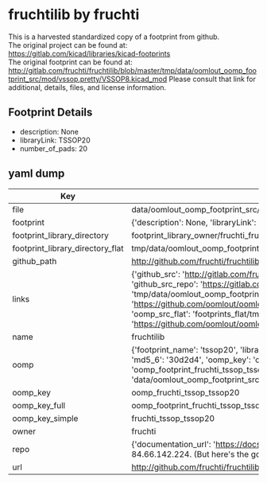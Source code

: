 # fruchtilib by fruchti  
This is a harvested standardized copy of a footprint from github.  
The original project can be found at:  
https://gitlab.com/kicad/libraries/kicad-footprints  
The original footprint can be found at:
http://gitlab.com/fruchti/fruchtilib/blob/master/tmp/data/oomlout_oomp_footprint_src/mod/vssop.pretty/VSSOP8.kicad_mod
Please consult that link for additional, details, files, and license information.  
## Footprint Details
* description: None  
* libraryLink: TSSOP20  
* number_of_pads: 20  
## yaml dump  
| Key | Value |  
| --- | --- |  
| file | data/oomlout_oomp_footprint_src/fruchtilib/mod/tssop.pretty/TSSOP20.kicad_mod |  
| footprint | {'description': None, 'libraryLink': 'TSSOP20', 'number_of_pads': 20} |  
| footprint_library_directory | footprint_library_owner/fruchti_fruchtilib |  
| footprint_library_directory_flat | tmp/data/oomlout_oomp_footprint_src/footprints_flat/fruchti_tssop_tssop20/working |  
| github_path | http://github.com/fruchti/fruchtilib/blob/master/tmp/data/oomlout_oomp_footprint_src/mod/tssop.pretty/TSSOP20.kicad_mod |  
| links | {'github_src': 'http://gitlab.com/fruchti/fruchtilib/blob/master/tmp/data/oomlout_oomp_footprint_src/mod/vssop.pretty/VSSOP8.kicad_mod', 'github_src_repo': 'https://gitlab.com/kicad/libraries/kicad-footprints', 'oomp_bot': 'tmp/data/oomlout_oomp_footprint_src/footprints/fruchti_tssop_tssop20/working', 'oomp_bot_github': 'https://github.com/oomlout/oomlout_oomp_footprint_bot/tree/main/tmp/data/oomlout_oomp_footprint_src/footprints/fruchti_tssop_tssop20/working', 'oomp_src_flat': 'footprints_flat/tmp/data/oomlout_oomp_footprint_src/footprints_flat/fruchti_tssop_tssop20/working', 'oomp_src_flat_github': 'https://github.com/oomlout/oomlout_oomp_footprint_src/tree/main/tmp/data/oomlout_oomp_footprint_src/footprints_flat/fruchti_tssop_tssop20/working'} |  
| name | fruchtilib |  
| oomp | {'footprint_name': 'tssop20', 'library_name': 'tssop', 'md5': '30d2d44abd8dea04beb7e90c2d4e1b80', 'md5_10': '30d2d44abd', 'md5_5': '30d2d', 'md5_6': '30d2d4', 'oomp_key': 'oomp_fruchti_tssop_tssop20', 'oomp_key_extra': 'oomp_footprint_fruchti_tssop_tssop20', 'oomp_key_full': 'oomp_footprint_fruchti_tssop_tssop20_30d2d4', 'oomp_key_simple': 'fruchti_tssop_tssop20', 'original_filename': 'data/oomlout_oomp_footprint_src/fruchtilib/mod/tssop.pretty/TSSOP20.kicad_mod', 'owner_name': 'fruchti'} |  
| oomp_key | oomp_fruchti_tssop_tssop20 |  
| oomp_key_full | oomp_footprint_fruchti_tssop_tssop20 |  
| oomp_key_simple | fruchti_tssop_tssop20 |  
| owner | fruchti |  
| repo | {'documentation_url': 'https://docs.github.com/rest/overview/resources-in-the-rest-api#rate-limiting', 'message': "API rate limit exceeded for 84.66.142.224. (But here's the good news: Authenticated requests get a higher rate limit. Check out the documentation for more details.)"} |  
| url | http://github.com/fruchti/fruchtilib |  

